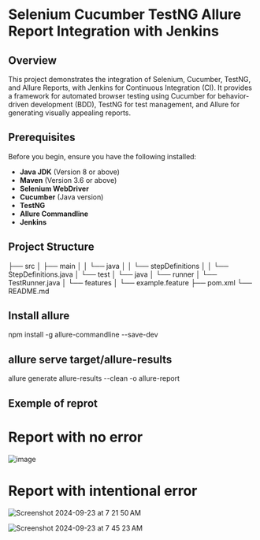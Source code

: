 # Selenium Cucumber TestNG Allure Report Integration with Jenkins

## Overview

This project demonstrates the integration of Selenium, Cucumber, TestNG, and Allure Reports, with Jenkins for Continuous Integration (CI). It provides a framework for automated browser testing using Cucumber for behavior-driven development (BDD), TestNG for test management, and Allure for generating visually appealing reports.

## Prerequisites

Before you begin, ensure you have the following installed:

- **Java JDK** (Version 8 or above)
- **Maven** (Version 3.6 or above)
- **Selenium WebDriver**
- **Cucumber** (Java version)
- **TestNG**
- **Allure Commandline**
- **Jenkins**



## Project Structure


├── src
│   ├── main
│   │   └── java
│   │       └── stepDefinitions
│   │           └── StepDefinitions.java
│   └── test
│       └── java
│           └── runner
│               └── TestRunner.java
│           └── features
│               └── example.feature
├── pom.xml
└── README.md


## Install allure 

npm install -g allure-commandline --save-dev

## allure serve target/allure-results

 allure generate allure-results --clean -o allure-report


 ## Exemple of reprot 

 # Report with no error
 ![image](https://github.com/user-attachments/assets/036c38ca-abaf-4c5d-8ed5-3c551c3673b4)


# Report with intentional error
 ![Screenshot 2024-09-23 at 7 21 50 AM](https://github.com/user-attachments/assets/436f0ee4-ecdf-4251-8e14-ac0f2ca3a707)



![Screenshot 2024-09-23 at 7 45 23 AM](https://github.com/user-attachments/assets/dd120b7c-de97-4d3d-8415-199e44c2ee64)


 



